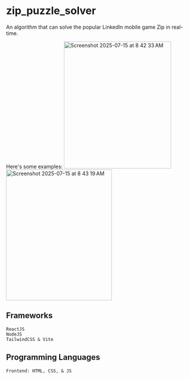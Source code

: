 # zip_puzzle_solver
An algorithm that can solve the popular LinkedIn mobile game Zip in real-time.


Here's some examples:
<img width="293" height="347" alt="Screenshot 2025-07-15 at 8 42 33 AM" src="https://github.com/user-attachments/assets/6db63d04-0bf7-4383-b7c6-51fc520e585a" />
<img width="289" height="357" alt="Screenshot 2025-07-15 at 8 43 19 AM" src="https://github.com/user-attachments/assets/4b5a603d-5597-4c04-b263-5a749c96b514" />


## Frameworks
    ReactJS
    NodeJS
    TailwindCSS & Vite

## Programming Languages
    Frontend: HTML, CSS, & JS
